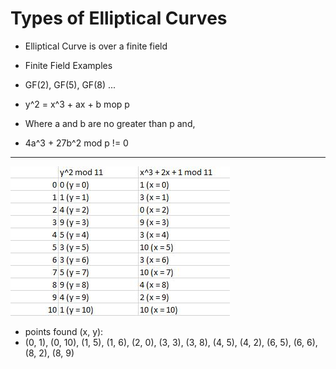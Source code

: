 # Types of Elliptical Curves

- Elliptical Curve is over a finite field
- Finite Field Examples
- GF(2), GF(5), GF(8) ...

- y^2 = x^3 + ax + b mop p
- Where a and b are no greater than p and,
- 4a^3 + 27b^2 mod p != 0

---

![Elliptical Curve Table](./table.JPG)

- points found (x, y):
- (0, 1), (0, 10), (1, 5), (1, 6), (2, 0), (3, 3), (3, 8), (4, 5), (4, 2), (6, 5), (6, 6), (8, 2), (8, 9)
